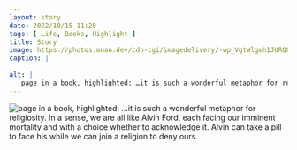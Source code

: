 ```yaml
---
layout: story
date: 2022/10/15 11:28
tags: [ Life, Books, Highlight ]
title: Story
image: https://photos.muan.dev/cdn-cgi/imagedelivery/-wp_VgtWlgmh1JURQ8t1mg/dcc7e73e-231f-4b84-b035-6a4eeff3a600/public
caption: |
   
alt: |
   page in a book, highlighted: …it is such a wonderful metaphor for religiosity. In a sense, we are all like Alvin Ford, each facing our imminent mortality and with a choice whether to acknowledge it. Alvin can take a pill to face his while we can join a religion to deny ours.
---
```


![page in a book, highlighted: …it is such a wonderful metaphor for religiosity. In a sense, we are all like Alvin Ford, each facing our imminent mortality and with a choice whether to acknowledge it. Alvin can take a pill to face his while we can join a religion to deny ours.](https://photos.muan.dev/cdn-cgi/imagedelivery/-wp_VgtWlgmh1JURQ8t1mg/dcc7e73e-231f-4b84-b035-6a4eeff3a600/public)


